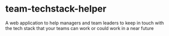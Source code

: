# team-techstack-helper
A web application to help managers and team leaders to keep in touch with the tech stack that your teams can work or could work in a near future
